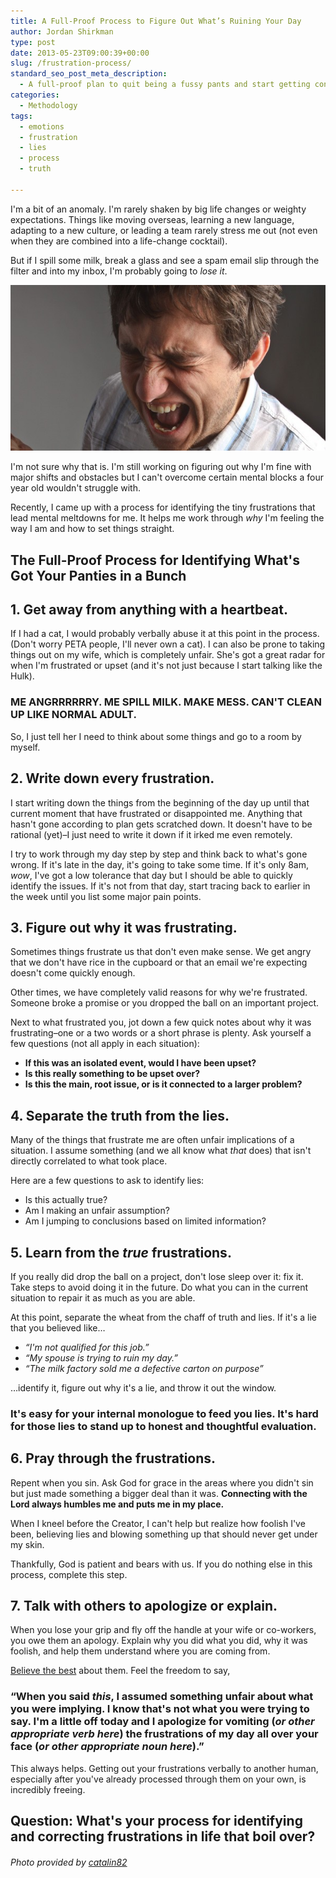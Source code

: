 ```yaml
---
title: A Full-Proof Process to Figure Out What’s Ruining Your Day
author: Jordan Shirkman
type: post
date: 2013-05-23T09:00:39+00:00
slug: /frustration-process/
standard_seo_post_meta_description:
  - A full-proof plan to quit being a fussy pants and start getting control of your emotions.
categories:
  - Methodology
tags:
  - emotions
  - frustration
  - lies
  - process
  - truth

---
```

I'm a bit of an anomaly. I'm rarely shaken by big life changes or weighty expectations. Things like moving overseas, learning a new language, adapting to a new culture, or leading a team rarely stress me out (not even when they are combined into a life-change cocktail).

But if I spill some milk, break a glass and see a spam email slip through the filter and into my inbox, I'm probably going to _lose it_.

![Image](/static/images/frustrated-face.jpeg) 

I'm not sure why that is. I'm still working on figuring out why I'm fine with major shifts and obstacles but I can't overcome certain mental blocks a four year old wouldn't struggle with.

Recently, I came up with a process for identifying the tiny frustrations that lead mental meltdowns for me. It helps me work through _why_ I'm feeling the way I am and how to set things straight.  
<!--more-->

## The Full-Proof Process for Identifying What's Got Your Panties in a Bunch

## 1. Get away from anything with a heartbeat.

If I had a cat, I would probably verbally abuse it at this point in the process. (Don't worry PETA people, I'll never own a cat). I can also be prone to taking things out on my wife, which is completely unfair. She's got a great radar for when I'm frustrated or upset (and it's not just because I start talking like the Hulk).

### ME ANGRRRRRRY. ME SPILL MILK. MAKE MESS. CAN'T CLEAN UP LIKE NORMAL ADULT.

So, I just tell her I need to think about some things and go to a room by myself.

## 2. Write down every frustration.

I start writing down the things from the beginning of the day up until that current moment that have frustrated or disappointed me. Anything that hasn't gone according to plan gets scratched down. It doesn't have to be rational (yet)&#8211;I just need to write it down if it irked me even remotely.

I try to work through my day step by step and think back to what's gone wrong. If it's late in the day, it's going to take some time. If it's only 8am, _wow_, I've got a low tolerance that day but I should be able to quickly identify the issues. If it's not from that day, start tracing back to earlier in the week until you list some major pain points.

## 3. Figure out why it was frustrating.

Sometimes things frustrate us that don't even make sense. We get angry that we don't have rice in the cupboard or that an email we're expecting doesn't come quickly enough.

Other times, we have completely valid reasons for why we're frustrated. Someone broke a promise or you dropped the ball on an important project.

Next to what frustrated you, jot down a few quick notes about why it was frustrating&#8211;one or a two words or a short phrase is plenty. Ask yourself a few questions (not all apply in each situation):

  * **If this was an isolated event, would I have been upset?**
  * **Is this really something to be upset over?**
  * **Is this the main, root issue, or is it connected to a larger problem?**

## 4. Separate the truth from the lies.

Many of the things that frustrate me are often unfair implications of a situation. I assume something (and we all know what _that_ does) that isn't directly correlated to what took place.

Here are a few questions to ask to identify lies:

  * Is this actually true?
  * Am I making an unfair assumption?
  * Am I jumping to conclusions based on limited information?

## 5. Learn from the _true_ frustrations.

If you really did drop the ball on a project, don't lose sleep over it: fix it. Take steps to avoid doing it in the future. Do what you can in the current situation to repair it as much as you are able.

At this point, separate the wheat from the chaff of truth and lies. If it's a lie that you believed like&#8230;

  * _&#8220;I'm not qualified for this job.&#8221;_
  * _&#8220;My spouse is trying to ruin my day.&#8221;_
  * _&#8220;The milk factory sold me a defective carton on purpose&#8221;_

&#8230;identify it, figure out why it's a lie, and throw it out the window.

### It's easy for your internal monologue to feed you lies. It's hard for those lies to stand up to honest and thoughtful evaluation.

## 6. Pray through the frustrations.

Repent when you sin. Ask God for grace in the areas where you didn't sin but just made something a bigger deal than it was. **Connecting with the Lord always humbles me and puts me in my place.**

When I kneel before the Creator, I can't help but realize how foolish I've been, believing lies and blowing something up that should never get under my skin.

Thankfully, God is patient and bears with us. If you do nothing else in this process, complete this step.

## 7. Talk with others to apologize or explain.

When you lose your grip and fly off the handle at your wife or co-workers, you owe them an apology. Explain why you did what you did, why it was foolish, and help them understand where you are coming from.

[Believe the best][1] about them. Feel the freedom to say,

### &#8220;When you said _this_, I assumed something unfair about what you were implying. I know that's not what you were trying to say. I'm a little off today and I apologize for vomiting (_or other appropriate verb here_) the frustrations of my day all over your face (_or other appropriate noun here_).&#8221;

This always helps. Getting out your frustrations verbally to another human, especially after you've already processed through them on your own, is incredibly freeing.

## Question: What's your process for identifying and correcting frustrations in life that boil over?

###### Photo provided by [catalin82](http://www.sxc.hu/profile/catalin82)

 [1]: jshirk.com/blog/believe-the-best/